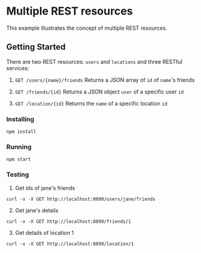 # Multiple REST resources
This example illustrates the concept of multiple REST resources.

## Getting Started
There are two REST resources: `users` and `locations` and three RESTful services:

1. `GET /users/{name}/friends`
Returns a JSON array of `id` of `name`'s friends

2. `GET /friends/{id}`
Returns a JSON object `user` of a specific user `id`

3. `GET /location/{id}`
Returns the `name` of a specific location `id`

### Installing
```
npm install
```
### Running
```
npm start
```
### Testing
1. Get ids of jane's friends
```
curl -v -X GET http://localhost:8099/users/jane/friends
```
2. Get jane's details
```
curl -v -X GET http://localhost:8099/friends/1
```
3. Get details of location 1
```
curl -v -X GET http://localhost:8099/location/1
```